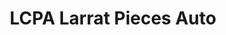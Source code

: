 ---
title: "LCPA Larrat Pieces Auto"
url: /villenave-dornon/lcpa-larrat-pieces-auto/
shop: pièces de voitures
---